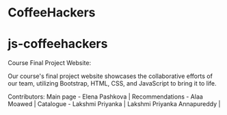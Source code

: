 ﻿# CoffeeHackers

# js-coffeehackers

Course Final Project Website:

Our course's final project website showcases the collaborative efforts of our team, utilizing Bootstrap, HTML, CSS, and JavaScript to bring it to life.


Contributors:
Main page - Elena Pashkova |
Recommendations - Alaa Moawed |
Catalogue - Lakshmi Priyanka |
Lakshmi Priyanka Annapureddy |
